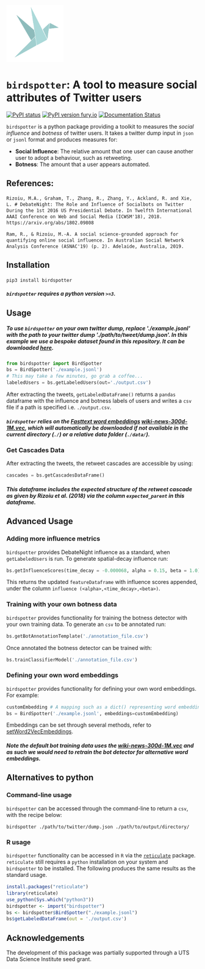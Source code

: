 <img src="https://raw.githubusercontent.com/behavioral-ds/BirdSpotter/master/birdspotter_logo.png" alt="logo" width="150"/> 

# `birdspotter`: A tool to measure social attributes of Twitter users

[![PyPI status](https://img.shields.io/pypi/status/birdspotter.svg)](https://pypi.python.org/pypi/birdspotter/) [![PyPI version fury.io](https://badge.fury.io/py/birdspotter.svg)](https://pypi.python.org/pypi/birdspotter/) [![Documentation Status](https://readthedocs.org/projects/birdspotter/badge/?version=latest)](http://birdspotter.readthedocs.io/?badge=latest)

`birdspotter` is a python package providing a toolkit to measures the _social influence_ and _botness_ of twitter users. It takes a twitter dump input in `json` or `jsonl` format and produces measures for:
- **Social Influence**: The relative amount that one user can cause another user to adopt a behaviour, such as retweeting.
- **Botness**: The amount that a user appears automated.

## References:
```
Rizoiu, M.A., Graham, T., Zhang, R., Zhang, Y., Ackland, R. and Xie, L. # DebateNight: The Role and Influence of Socialbots on Twitter During the 1st 2016 US Presidential Debate. In Twelfth International AAAI Conference on Web and Social Media (ICWSM'18), 2018. https://arxiv.org/abs/1802.09808
```
```
Ram, R., & Rizoiu, M.-A. A social science-grounded approach for quantifying online social influence. In Australian Social Network Analysis Conference (ASNAC'19) (p. 2). Adelaide, Australia, 2019.
```

## Installation
`pip3 install birdspotter`
##### `birdspotter` requires a python version `>=3`.

## Usage
##### To use `birdspotter` on your own twitter dump, replace './example.jsonl' with the path to your twitter dump './path/to/tweet/dump.json'. In this example we use a bespoke dataset found in this repository. It can be downloaded [here](https://raw.githubusercontent.com/behavioral-ds/BirdSpotter/master/example.jsonl).

 ```python
from birdspotter import BirdSpotter
bs = BirdSpotter('./example.jsonl')
# This may take a few minutes, go grab a coffee...
labeledUsers = bs.getLabeledUsers(out='./output.csv')
```

After extracting the tweets, `getLabeledDataFrame()` returns a `pandas` dataframe with the influence and botness labels of users and writes a `csv` file if a path is specified i.e. `./output.csv`.

 ##### `birdspotter` relies on the [Fasttext word embeddings](https://fasttext.cc/docs/en/english-vectors.html) [wiki-news-300d-1M.vec](https://dl.fbaipublicfiles.com/fasttext/vectors-english/wiki-news-300d-1M.vec.zip), which will automatically be downloaded if not available in the current directory (`./`) or a relative data folder (`./data/`).

### Get Cascades Data
After extracting the tweets, the retweet cascades are accessible by using:
```python
cascades = bs.getCascadesDataFrame()
```
##### This dataframe includes the expected structure of the retweet cascade as given by Rizoiu et al. (2018) via the column `expected_parent` in this dataframe.

## Advanced Usage
### Adding more influence metrics
`birdspotter` provides DebateNight influence as a standard, when `getLabeledUsers` is run. To generate spatial-decay influence run:
```python
bs.getInfluenceScores(time_decay = -0.000068, alpha = 0.15, beta = 1.0)
```
This returns the updated `featureDataframe` with influence scores appended, under the column `influence (<alpha>,<time_decay>,<beta>)`.

### Training with your own botness data
`birdspotter` provides functionality for training the botness detector with your own training data. To generate an `csv` to be annotated run:
```python
bs.getBotAnnotationTemplate('./annotation_file.csv')
```
Once annotated the botness detector can be trained with:
```python
bs.trainClassifierModel('./annotation_file.csv')
```

### Defining your own word embeddings
`birdspotter` provides functionality for defining your own word embeddings. For example:
```python
customEmbedding # A mapping such as a dict() representing word embeddings
bs = BirdSpotter('./example.jsonl', embeddings=customEmbedding)
```

Embeddings can be set through several methods, refer to [setWord2VecEmbeddings]().

##### Note the default bot training data uses the [wiki-news-300d-1M.vec](https://dl.fbaipublicfiles.com/fasttext/vectors-english/wiki-news-300d-1M.vec.zip) and as such we would need to retrain the bot detector for alternative word embeddings.
## Alternatives to python
### Command-line usage
 `birdspotter` can be accessed through the command-line to return a `csv`, with the recipe below:

 ```
birdspotter ./path/to/twitter/dump.json ./path/to/output/directory/
 ```
### R usage
`birdspotter` functionality can be accessed in `R` via the [`reticulate`](https://rstudio.github.io/reticulate/) package. `reticulate` still requires a `python` installation on your system and `birdspotter` to be installed. The following produces the same results as the standard usage.

```r
install.packages("reticulate")
library(reticulate)
use_python(Sys.which("python3"))
birdspotter <- import("birdspotter")
bs <- birdspotter$BirdSpotter("./example.jsonl")
bs$getLabeledDataFrame(out = './output.csv')
```

## Acknowledgements
The development of this package was partially supported through a UTS Data Science Institute seed grant.
